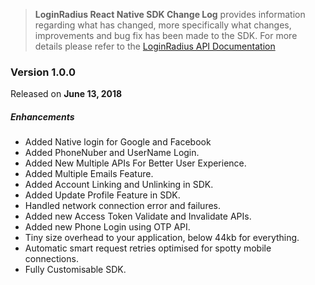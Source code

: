 > **LoginRadius React Native SDK Change Log** provides information regarding what has changed, more specifically what changes, improvements and bug fix has been made to the SDK. For more details please refer to the [LoginRadius API Documentation](https://docs.loginradius.com/api/v2/mobile-libraries/react-native)

### Version 1.0.0
Released on **June 13,  2018**

##### Enhancements

  - Added Native login for Google and Facebook
  - Added PhoneNuber and UserName Login.
  - Added New Multiple APIs For Better User Experience.
  - Added Multiple Emails Feature.
  - Added Account Linking and Unlinking in SDK.
  - Added Update Profile Feature in SDK.
  - Handled network connection error and failures.
  - Added new Access Token Validate and Invalidate APIs.
  - Added new Phone Login using OTP API.
  - Tiny size overhead to your application, below 44kb for everything.
  - Automatic smart request retries optimised for spotty mobile connections.
  - Fully Customisable SDK.